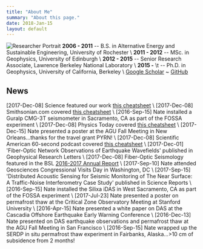 ```yaml
---
title: "About Me"
summary: "About this page."
date: 2018-Jan-15
layout: default
---
```


![Researcher Portrait](assets/images/isabellaPahoehoe.jpg "isabella")
**2006 - 2011** -- B.S. in Alternative Energy and Sustainable Engineering, University of Rochester
\\
**2011 - 2012** -- MSc. in Geophysics, University of Edinburgh
\\
**2012 - 2015** -- Senior Research Associate, Lawrence Berkeley National Laboratory
\\
**2015 -**      \t -- Ph.D. in Geophysics, University of California, Berkeley
\\
[Google Scholar](https://scholar.google.com/citations?user=_6khFkYAAAAJ&hl=en) ~ 
[GitHub](https://github.com/njlindsey)

## News
[2017-Dec-08]  Science featured our work [this cheatsheet](http://ricostacruz.com/cheatsheets/markdown.html)
\\
[2017-Dec-08]  Smithsonian.com covered [this cheatsheet](http://ricostacruz.com/cheatsheets/markdown.html)
\\
[2016-Sep-15]  Nate installed a Guralp CMG-3T seismometer in Sacramento, CA as part of the FOSSA experiment
\\
[2017-Dec-08]  Physics Today covered [this cheatsheet](http://ricostacruz.com/cheatsheets/markdown.html)
\\
[2017-Dec-15]  Nate presented a poster at the AGU Fall Meeting in New Orleans...thanks for the travel grant PYRN!
\\
[2017-Dec-08]  Scientific American 60-second podcast covered [this cheatsheet](http://ricostacruz.com/cheatsheets/markdown.html)
\\
[2017-Dec-01]  'Fiber-Optic Network Observations of Earthquake Wavefields' published in Geophysical Research Letters
\\
[2017-Dec-08]  Fiber-Optic Seismology featured in the BSL [2016-2017 Annual Report](http://ricostacruz.com/cheatsheets/markdown.html)
\\
[2017-Sep-10]  Nate attended Geosciences Congressional Visits Day in Washington, DC
\\
[2017-Sep-15]  'Distributed Acoustic Sensing for Seismic Monitoring of The Near Surface: A Traffic-Noise Interferometry Case Study' published in Science Reports
\\
[2016-Sep-15]  Nate installed the Silixa iDAS in West Sacramento, CA as part of the FOSSA experiment
\\
[2017-Jul-23]  Nate presented a poster on permafrost thaw at the Critical Zone Observatory Meeting at Stanford University
\\
[2016-Apr-15]  Nate presented a white paper on DAS at the Cascadia Offshore Earthquake Early Warning Conference
\\
[2016-Dec-13]  Nate presented on DAS earthquake observations and permafrost thaw at the AGU Fall Meeting in San Francisco
\\
[2016-Sep-15]  Nate wrapped up the SERDP in situ permafrost thaw experiment in Fairbanks, Alaska...>10 cm of subsidence from 2 months!
